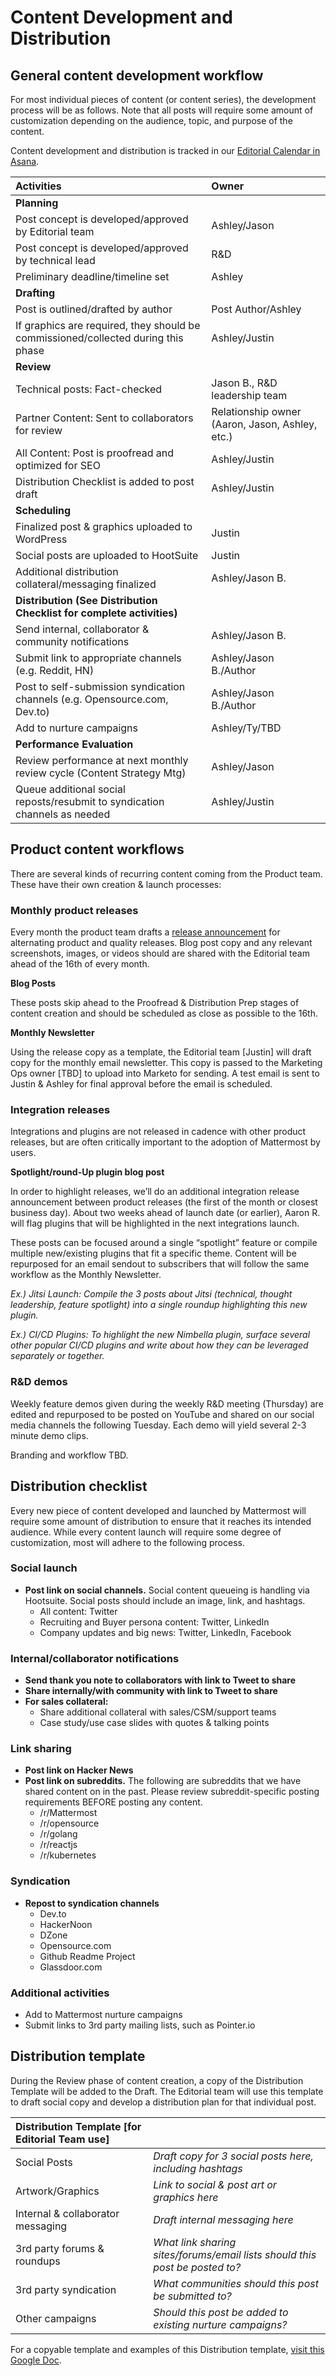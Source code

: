 # Content Development and Distribution

## General content development workflow

For most individual pieces of content \(or content series\), the development process will be as follows. Note that all posts will require some amount of customization depending on the audience, topic, and purpose of the content.

Content development and distribution is tracked in our [Editorial Calendar in Asana](https://app.asana.com/0/1118354383664913/board).

| Activities | Owner |
| :--- | :--- |
| **Planning** |  |
| Post concept is developed/approved by Editorial team | Ashley/Jason |
| Post concept is developed/approved by technical lead | R&D |
| Preliminary deadline/timeline set | Ashley |
| **Drafting** |  |
| Post is outlined/drafted by author | Post Author/Ashley |
| If graphics are required, they should be commissioned/collected during this phase | Ashley/Justin |
| **Review** |  |
| Technical posts: Fact-checked | Jason B., R&D leadership team |
| Partner Content: Sent to collaborators for review | Relationship owner \(Aaron, Jason, Ashley, etc.\) |
| All Content: Post is proofread and optimized for SEO | Ashley/Justin |
| Distribution Checklist is added to post draft | Ashley/Justin |
| **Scheduling** |  |
| Finalized post & graphics uploaded to WordPress | Justin |
| Social posts are uploaded to HootSuite | Justin |
| Additional distribution collateral/messaging finalized | Ashley/Jason B. |
| **Distribution \(See Distribution Checklist for complete activities\)** |  |
| Send internal, collaborator & community notifications | Ashley/Jason B. |
| Submit link to appropriate channels \(e.g. Reddit, HN\) | Ashley/Jason B./Author |
| Post to self-submission syndication channels \(e.g. Opensource.com, Dev.to\) | Ashley/Jason B./Author |
| Add to nurture campaigns | Ashley/Ty/TBD |
| **Performance Evaluation** |  |
| Review performance at next monthly review cycle \(Content Strategy Mtg\) | Ashley/Jason |
| Queue additional social reposts/resubmit to syndication channels as needed | Ashley/Justin |

## Product content workflows

There are several kinds of recurring content coming from the Product team. These have their own creation & launch processes:

### Monthly product releases

Every month the product team drafts a [release announcement](https://handbook.mattermost.com/operations/messaging-and-math/how-to-guides-for-m-and-m/how-to-create-release-announcements) for alternating product and quality releases. Blog post copy and any relevant screenshots, images, or videos should are shared with the Editorial team ahead of the 16th of every month.

**Blog Posts**

These posts skip ahead to the Proofread & Distribution Prep stages of content creation and should be scheduled as close as possible to the 16th.

**Monthly Newsletter**

Using the release copy as a template, the Editorial team \[Justin\] will draft copy for the monthly email newsletter. This copy is passed to the Marketing Ops owner \[TBD\] to upload into Marketo for sending. A test email is sent to Justin & Ashley for final approval before the email is scheduled.

### Integration releases

Integrations and plugins are not released in cadence with other product releases, but are often critically important to the adoption of Mattermost by users.

**Spotlight/round-Up plugin blog post**

In order to highlight releases, we’ll do an additional integration release announcement between product releases \(the first of the month or closest business day\). About two weeks ahead of launch date \(or earlier\), Aaron R. will flag plugins that will be highlighted in the next integrations launch.

These posts can be focused around a single “spotlight” feature or compile multiple new/existing plugins that fit a specific theme. Content will be repurposed for an email sendout to subscribers that will follow the same workflow as the Monthly Newsletter.

_Ex.\) Jitsi Launch: Compile the 3 posts about Jitsi \(technical, thought leadership, feature spotlight\) into a single roundup highlighting this new plugin._

_Ex.\) CI/CD Plugins: To highlight the new Nimbella plugin, surface several other popular CI/CD plugins and write about how they can be leveraged separately or together._

### R&D demos

Weekly feature demos given during the weekly R&D meeting \(Thursday\) are edited and repurposed to be posted on YouTube and shared on our social media channels the following Tuesday. Each demo will yield several 2-3 minute demo clips.

Branding and workflow TBD.

## Distribution checklist

Every new piece of content developed and launched by Mattermost will require some amount of distribution to ensure that it reaches its intended audience. While every content launch will require some degree of customization, most will adhere to the following process.

### Social launch

* **Post link on social channels.** Social content queueing is handling via Hootsuite. Social posts should include an image, link, and hashtags. 
  * All content: Twitter
  * Recruiting and Buyer persona content: Twitter, LinkedIn 
  * Company updates and big news: Twitter, LinkedIn, Facebook

### Internal/collaborator notifications

* **Send thank you note to collaborators with link to Tweet to share**
* **Share internally/with community with link to Tweet to share**
* **For sales collateral:**
  * Share additional collateral with sales/CSM/support teams
  * Case study/use case slides with quotes & talking points

### Link sharing

* **Post link on Hacker News**
* **Post link on subreddits.** The following are subreddits that we have shared content on in the past. Please review subreddit-specific posting requirements BEFORE posting any content. 
  * /r/Mattermost
  * /r/opensource
  * /r/golang
  * /r/reactjs
  * /r/kubernetes

### Syndication

* **Repost to syndication channels**
  * Dev.to
  * HackerNoon
  * DZone
  * Opensource.com
  * Github Readme Project
  * Glassdoor.com

### Additional activities

* Add to Mattermost nurture campaigns
* Submit links to 3rd party mailing lists, such as Pointer.io

## Distribution template

During the Review phase of content creation, a copy of the Distribution Template will be added to the Draft. The Editorial team will use this template to draft social copy and develop a distribution plan for that individual post.

| Distribution Template \[for Editorial Team use\] |  |
| :--- | :--- |
| Social Posts | _Draft copy for 3 social posts here, including hashtags_ |
| Artwork/Graphics | _Link to social & post art or graphics here_ |
| Internal & collaborator messaging | _Draft internal messaging here_ |
| 3rd party forums & roundups | _What link sharing sites/forums/email lists should this post be posted to?_ |
| 3rd party syndication | _What communities should this post be submitted to?_ |
| Other campaigns | _Should this post be added to existing nurture campaigns?_ |

For a copyable template and examples of this Distribution template, [visit this Google Doc](https://docs.google.com/document/d/19iDIxs8X7TdtgD1rt4o6kA3cZLO8JUTgg6e17_NDWAg/edit?usp=sharing).

